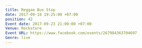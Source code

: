 ```yaml
---
title: Reggae Bus Stop
date: 2017-09-18 19:25:00 +07:00
position: 42
Event date: 2017-09-23 21:00:00 +07:00
Venue: Rockstore
Event URL: https://www.facebook.com/events/267984363704697
Genre: live
---
```


